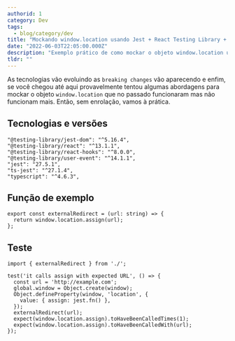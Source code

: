 ```yaml
---
authorid: 1
category: Dev
tags:
  - blog/category/dev
title: "Mockando window.location usando Jest + React Testing Library + Typescript"
date: "2022-06-03T22:05:00.000Z"
description: "Exemplo prático de como mockar o objeto window.location usando Jest + React Testing Library + Typescript"
tldr: ""
---
```


As tecnologias vão evoluindo as `breaking changes` vão aparecendo e enfim, se você chegou até aqui provavelmente tentou algumas abordagens para mockar o objeto `window.location` que no passado funcionaram mas não funcionam mais. Então, sem enrolação, vamos à prática.

## Tecnologias e versões

```
"@testing-library/jest-dom": "^5.16.4",
"@testing-library/react": "^13.1.1",
"@testing-library/react-hooks": "^8.0.0",
"@testing-library/user-event": "^14.1.1",
"jest": "27.5.1",
"ts-jest": "^27.1.4",
"typescript": "^4.6.3",
```

## Função de exemplo

```
export const externalRedirect = (url: string) => {
  return window.location.assign(url);
};
```

## Teste

```
import { externalRedirect } from './';

test('it calls assign with expected URL', () => {
  const url = 'http://example.com';
  global.window = Object.create(window);
  Object.defineProperty(window, 'location', {
    value: { assign: jest.fn() },
  });
  externalRedirect(url);
  expect(window.location.assign).toHaveBeenCalledTimes(1);
  expect(window.location.assign).toHaveBeenCalledWith(url);
});
```
